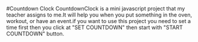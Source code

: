 #Countdown Clock
CountdownClock is a mini javascript project that my teacher assigns to me.It will help you when you put something in the oven, workout, or have an event.if you want to use this project you need to set a time first then you click at "SET COUNTDOWN" then start with "START COUNTDOWN" button.